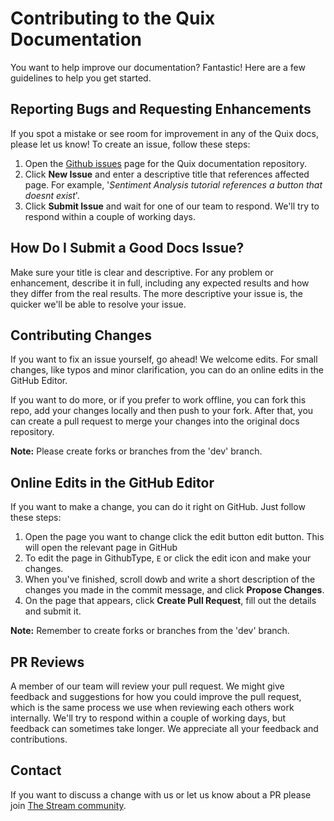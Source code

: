 # Contributing to the Quix Documentation

You want to help improve our documentation? Fantastic! Here are a few guidelines to help you get started.

## Reporting Bugs and Requesting Enhancements

If you spot a mistake or see room for improvement in any of the Quix docs, please let us know! To create an issue, follow these steps:

1. Open the [Github issues](https://github.com/quixio/quix-docs/issues) page for the Quix documentation repository.
2. Click **New Issue** and enter a descriptive title that references affected page.
   For example, '_Sentiment Analysis tutorial references a button that doesnt exist_'.
3. Click **Submit Issue** and wait for one of our team to respond.
We'll try to respond within a couple of working days.


## How Do I Submit a Good Docs Issue?

Make sure your title is clear and descriptive. For any problem or enhancement, describe it in full, including any expected results and how they differ from the real results. The more descriptive your issue is, the quicker we'll be able to resolve your issue.

## Contributing Changes

If you want to fix an issue yourself, go ahead! We welcome edits. For small changes, like typos and minor clarification, you can do an online edits in the GitHub Editor. 

If you want to do more, or if you prefer to work offline, you can fork this repo, add your changes locally and then push to your fork. After that, you can create a pull request to merge your changes into the original docs repository.

**Note:** Please create forks or branches from the 'dev' branch.

## Online Edits in the GitHub Editor

If you want to make a change, you can do it right on GitHub. Just follow these steps:

1. Open the page you want to change click the edit button edit button.
This will open the relevant page in GitHub
2. To edit the page in GithubType, `E` or click the edit icon and make your changes.
3. When you've finished, scroll dowb and write a short description of the changes you made in the commit message, and click **Propose Changes**.
4. On the page that appears, click **Create Pull Request**, fill out the details and submit it.

**Note:** Remember to create forks or branches from the 'dev' branch.

## PR Reviews

A member of our team will review your pull request. We might give feedback and suggestions for how you could improve the pull request, which is the same process we use when reviewing each others work internally. We'll try to respond within a couple of working days, but feedback can sometimes take longer. We appreciate all your feedback and contributions.

## Contact

If you want to discuss a change with us or let us know about a PR please join [The Stream community](https://quix.io/slack-invite?_ga=2.132866574.1283274496.1668680959-1575601866.1664365365).

